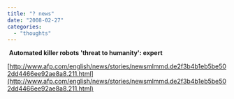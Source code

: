 ```yaml
---
title: "? news"
date: "2008-02-27"
categories: 
  - "thoughts"
---
```


 **Automated killer robots 'threat to humanity': expert**

[http://www.afp.com/english/news/stories/newsmlmmd.de2f3b4b1eb5be502dd4466ee92ae8a8.211.html](http://www.afp.com/english/news/stories/newsmlmmd.de2f3b4b1eb5be502dd4466ee92ae8a8.211.html)
